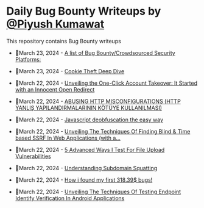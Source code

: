 # Daily Bug Bounty Writeups by [@Piyush Kumawat](https://twitter.com/piyush_supiy) 
This repository contains Bug Bounty writeups

<!-- BLOG-POST-LIST:START -->
 - 💯March 23, 2024 - [A list of Bug Bounty/Crowdsourced Security Platforms:](https://medium.com/@mashunter/a-list-of-bug-bounty-crowdsourced-security-platforms-15ecd2ab6d4a?source=rss------bug_bounty-5) 

 - 💯March 23, 2024 - [Cookie Theft  Deep Dive](https://cyberbull.medium.com/cookie-theft-deep-dive-3fe6d6be2d60?source=rss------bug_bounty-5) 

 - 💯March 22, 2024 - [Unveiling the One-Click Account Takeover: It Started with an Innocent Open Redirect](https://medium.com/@hmuhamm3d/unveiling-the-one-click-account-takeover-it-started-with-an-innocent-open-redirect-9f4942ddf03f?source=rss------bug_bounty-5) 

 - 💯March 22, 2024 - [ABUSING HTTP MISCONFIGURATIONS &lpar;HTTP YANLIŞ YAPILANDIRMALARININ KÖTÜYE KULLANILMASI&rpar;](https://medium.com/@mirackucuk595/abusing-http-misconfigurations-http-yanli%C5%9F-yapilandirmalarinin-k%C3%B6t%C3%BCye-kullanilmasi-2ebbf38b2622?source=rss------bug_bounty-5) 

 - 💯March 22, 2024 - [Javascript deobfuscation the easy way](https://medium.com/@jad2121/javascript-deobfuscation-the-easy-way-637d7e9b2952?source=rss------bug_bounty-5) 

 - 💯March 22, 2024 - [Unveiling The Techniques Of Finding Blind &amp; Time based SSRF In Web Applications &lpar;with a…](https://adipsharif.medium.com/unveiling-the-techniques-of-finding-blind-ssrf-in-web-applications-with-a-exploitation-example-9e36a78ccca6?source=rss------bug_bounty-5) 

 - 💯March 22, 2024 - [5 Advanced Ways I Test For File Upload Vulnerabilities](https://medium.com/@red.whisperer/5-advanced-ways-i-test-for-file-upload-vulnerabilities-5b01358f87d1?source=rss------bug_bounty-5) 

 - 💯March 22, 2024 - [Understanding Subdomain Squatting](https://bytebusterx.medium.com/understanding-subdomain-squatting-9d61f8c432fc?source=rss------bug_bounty-5) 

 - 💯March 22, 2024 - [How i found my first 318.39$ bugs!](https://cyberbh.medium.com/how-i-found-my-first-318-39-bugs-10ccd2379320?source=rss------bug_bounty-5) 

 - 💯March 22, 2024 - [Unveiling The Techniques Of Testing Endpoint Identify Verification In Android Applications](https://adipsharif.medium.com/unveiling-the-techniques-of-testing-endpoint-identify-verification-in-android-applications-2a8186091296?source=rss------bug_bounty-5) 
<!-- BLOG-POST-LIST:END -->
